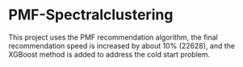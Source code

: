 # PMF-Spectralclustering
This project uses the PMF recommendation algorithm, the final recommendation speed is increased by about 10% (22628), and the XGBoost method is added to address the cold start problem.
